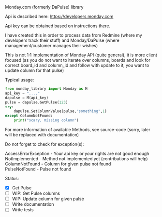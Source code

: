 Monday.com (formerly DaPulse) library

Api is described here: https://developers.monday.com

Api key can be obtained based on instructions there.

I have created this in order to process data from Redmine (where my developers track their stuff) and Monday/DaPulse (where management/customer manages their wishes)

This is not 1:1 implementation of Monday API (quite general), it is more client focused (as you do not want to iterate over columns, boards and look for correct board_id and column_id and follow with update to it, you want to update column for that pulse)

Typical usage:

```python
from monday_library import Monday as M
api_key = "...."
dapulse = M(api_key)
pulse = dapulse.GetPulse(123)
try:
	dapulse.SetColumnValue(pulse,"something",1)
except ColumnNotFound:
	print("scary, missing column")
```

For more information of available Methods, see source-code (sorry, later will be replaced with documentation)

Do not forget to check for exception(s):

AccessErrorException - Your api key or your rights are not good enough  
NotImplemented - Method not implemented yet (contributions will help)  
ColumnNotFound - Column for given pulse not found  
PulseNotFound - Pulse not found  

Status:
- [X] Get Pulse  
- [ ] WIP: Get Pulse columns  
- [ ] WIP: Update column for given pulse  
- [ ] Write documentation
- [ ] Write tests
